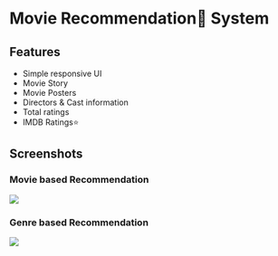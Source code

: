 # Movie Recommendation🍿 System

## Features
- Simple responsive UI
- Movie Story
- Movie Posters
- Directors & Cast information
- Total ratings
- IMDB Ratings⭐

## Screenshots

### Movie based Recommendation
<img src="https://github.com/Spidy20/Movie_Recommender_App/blob/master/t1.png">

### Genre based Recommendation
<img src="https://github.com/Spidy20/Movie_Recommender_App/blob/master/t2.png">


